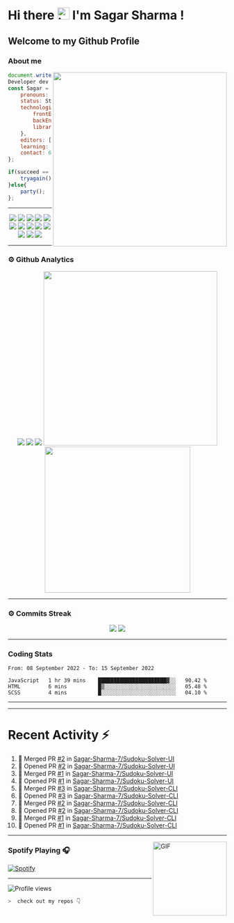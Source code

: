 # Hi there <img src="https://user-images.githubusercontent.com/1303154/88677602-1635ba80-d120-11ea-84d8-d263ba5fc3c0.gif" width="28px" alt="hi"> I'm Sagar Sharma !
## Welcome to my Github Profile 

### About me 

<img align='right' src="https://media.giphy.com/media/l0HlTy9x8FZo0XO1i/giphy.gif" width="400">

```js
document.write("Hello World");
Developer dev = new Developer(Sagar Sharma);
const Sagar = {
    pronouns: "he" | "his",
    status: Student,
    technologies: {
        frontEnd: [HTML, CSS, SASS, Javascript],
        backEnd: [Node.js, Express.js, Mongoose.js, MongoDB, Python],
        libraries: [Bootstrap, JQuery]
    },
    editors: [VS Code, Vim, PyCharm, Nano],
    learning: [Kali Linux],
    contact: 6969sagarsharma@gmail.com
};

if(succeed == false){
    tryagain();
}else{
    party();
};
```
---
<p align="center">
<img src="https://img.shields.io/badge/HTML5-E34F26?style=for-the-badge&logo=html5&logoColor=white" />
<img src="https://img.shields.io/badge/CSS3-1572B6?style=for-the-badge&logo=css3&logoColor=white" />
<img src="https://img.shields.io/badge/Javascript-323330?style=for-the-badge&logo=javascript&logoColor=F7DF1E" />
<img src="https://img.shields.io/badge/Node.js-43853D?style=for-the-badge&logo=node.js&logoColor=white" />
<img src="https://img.shields.io/badge/Express.js-404D59?style=for-the-badge" />
<img src="https://img.shields.io/badge/jQuery-0769AD?style=for-the-badge&logo=jquery&logoColor=white" />
<img src="https://img.shields.io/badge/Bootstrap-563D7C?style=for-the-badge&logo=bootstrap&logoColor=white">
<img src="https://img.shields.io/badge/MongoDB-4EA94B?style=for-the-badge&logo=mongodb&logoColor=white">
<img src="https://img.shields.io/badge/Python-FFD43B?style=for-the-badge&logo=python&logoColor=darkgreen">
<img src="https://img.shields.io/badge/Git-F05032?style=for-the-badge&logo=git&logoColor=white">
<img src="https://img.shields.io/badge/Sass-CC6699?style=for-the-badge&logo=sass&logoColor=white">
<img src="https://img.shields.io/badge/npm-CB3837?style=for-the-badge&logo=npm&logoColor=white">
<img src="https://img.shields.io/badge/Markdown-000000?style=for-the-badge&logo=markdown&logoColor=white">
</p>

---

### ⚙ Github Analytics

<p align="center">
<img src="https://github-profile-summary-cards.vercel.app/api/cards/repos-per-language?username=sagar-sharma-7&theme=nord_dark">
<img src="https://github-profile-summary-cards.vercel.app/api/cards/most-commit-language?username=sagar-sharma-7&theme=nord_dark" >
<img src="https://github-profile-trophy.vercel.app/?username=sagar-sharma-7&theme=darkhub">
<img src="https://github-readme-stats.vercel.app/api?username=sagar-sharma-7&theme=blue-green" width="400">
<img src="https://github-readme-stats.vercel.app/api/top-langs/?username=sagar-sharma-7&theme=chartreuse-dark&layout=compact" width="335">
</p>

---
### ⚙ Commits Streak 

<p align="center">
<img src="https://github-readme-streak-stats.herokuapp.com/?user=sagar-sharma-7&theme=radical">
<img src="https://activity-graph.herokuapp.com/graph?username=Sagar-Sharma-7&bg_color=000000&color=4fff67&line=4fff67&point=ffffff&area=true&hide_border=true">
</p>


___

### Coding Stats
<!--START_SECTION:waka-->

```text
From: 08 September 2022 - To: 15 September 2022

JavaScript   1 hr 39 mins    ██████████████████████▓░░   90.42 %
HTML         6 mins          █▒░░░░░░░░░░░░░░░░░░░░░░░   05.48 %
SCSS         4 mins          █░░░░░░░░░░░░░░░░░░░░░░░░   04.10 %
```

<!--END_SECTION:waka-->
____
____

# Recent Activity :zap:
<!--START_SECTION:activity-->
1. 🎉 Merged PR [#2](https://github.com/Sagar-Sharma-7/Sudoku-Solver-UI/pull/2) in [Sagar-Sharma-7/Sudoku-Solver-UI](https://github.com/Sagar-Sharma-7/Sudoku-Solver-UI)
2. 💪 Opened PR [#2](https://github.com/Sagar-Sharma-7/Sudoku-Solver-UI/pull/2) in [Sagar-Sharma-7/Sudoku-Solver-UI](https://github.com/Sagar-Sharma-7/Sudoku-Solver-UI)
3. 🎉 Merged PR [#1](https://github.com/Sagar-Sharma-7/Sudoku-Solver-UI/pull/1) in [Sagar-Sharma-7/Sudoku-Solver-UI](https://github.com/Sagar-Sharma-7/Sudoku-Solver-UI)
4. 💪 Opened PR [#1](https://github.com/Sagar-Sharma-7/Sudoku-Solver-UI/pull/1) in [Sagar-Sharma-7/Sudoku-Solver-UI](https://github.com/Sagar-Sharma-7/Sudoku-Solver-UI)
5. 🎉 Merged PR [#3](https://github.com/Sagar-Sharma-7/Sudoku-Solver-CLI/pull/3) in [Sagar-Sharma-7/Sudoku-Solver-CLI](https://github.com/Sagar-Sharma-7/Sudoku-Solver-CLI)
6. 💪 Opened PR [#3](https://github.com/Sagar-Sharma-7/Sudoku-Solver-CLI/pull/3) in [Sagar-Sharma-7/Sudoku-Solver-CLI](https://github.com/Sagar-Sharma-7/Sudoku-Solver-CLI)
7. 🎉 Merged PR [#2](https://github.com/Sagar-Sharma-7/Sudoku-Solver-CLI/pull/2) in [Sagar-Sharma-7/Sudoku-Solver-CLI](https://github.com/Sagar-Sharma-7/Sudoku-Solver-CLI)
8. 💪 Opened PR [#2](https://github.com/Sagar-Sharma-7/Sudoku-Solver-CLI/pull/2) in [Sagar-Sharma-7/Sudoku-Solver-CLI](https://github.com/Sagar-Sharma-7/Sudoku-Solver-CLI)
9. 🎉 Merged PR [#1](https://github.com/Sagar-Sharma-7/Sudoku-Solver-CLI/pull/1) in [Sagar-Sharma-7/Sudoku-Solver-CLI](https://github.com/Sagar-Sharma-7/Sudoku-Solver-CLI)
10. 💪 Opened PR [#1](https://github.com/Sagar-Sharma-7/Sudoku-Solver-CLI/pull/1) in [Sagar-Sharma-7/Sudoku-Solver-CLI](https://github.com/Sagar-Sharma-7/Sudoku-Solver-CLI)
<!--END_SECTION:activity-->

___

<img align="right" alt="GIF" height="170px" src="https://media.giphy.com/media/J5B1Y8QZnzXXbLQIBu/giphy.gif" />

### Spotify Playing 🎧
[![Spotify](https://novatorem-kyzbk7wxl-bardiesel.vercel.app/api/spotify)](https://open.spotify.com/user/31xncutsjftde6tov3a45cja7t3q?si=2eb0165bdaa14cd2)


----

![Profile views](https://profile-counter.glitch.me/Sagar-Sharma-7/count.svg)


```zsh
>  check out my repos 👇
```
